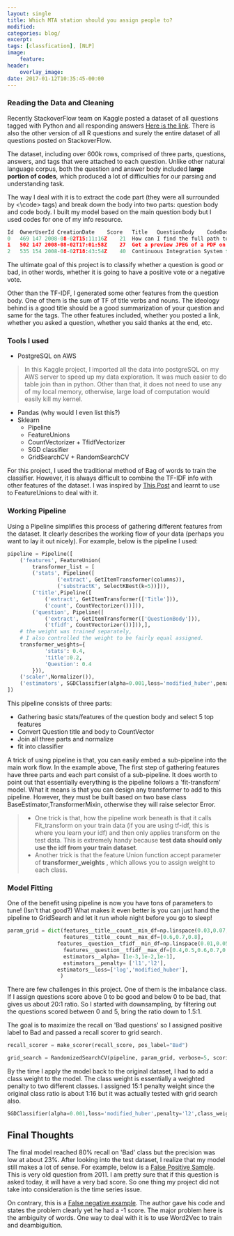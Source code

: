 ```yaml
---
layout: single
title: Which MTA station should you assign people to?
modified:
categories: blog/
excerpt:
tags: [classfication], [NLP]
image:
    feature:
header:
    overlay_image: 
date: 2017-01-12T10:35:45-00:00
--- 
```


### Reading the Data and Cleaning

Recently StackoverFlow team on Kaggle posted a dataset of all questions tagged with Python and all responding answers [Here is the link](https://www.kaggle.com/stackoverflow/pythonquestions).  There is also the other version of all R questions and surely the entire dataset of all questions posted on StackoverFlow.

The dataset, including over 600k rows, comprised of three parts, questions, answers, and tags that were attached to each question. Unlike other natural language corpus, both the question and answer body included **large portion of codes**, which produced a lot of difficulties for our parsing and understanding task.

The way I deal with it is to extract the code part (they were all surrounded by <\code> tags) and break down the body into two parts: question body and code body. I built my model based on the main question body but I used codes for one of my info resource.

```python
Id	OwnerUserId	CreationDate	Score	Title	QuestionBody	CodeBody
0	469	147	2008-08-02T15:11:16Z	21	How can I find the full path to a font from it...	I am using the Photoshop's javascript API to ...	NaN
1	502	147	2008-08-02T17:01:58Z	27	Get a preview JPEG of a PDF on Windows?	I have a cross-platform (Python) application ...	NaN
2	535	154	2008-08-02T18:43:54Z	40	Continuous Integration System for a Python Cod...	I'm starting work on a hobby project with a p...	NaN
```

The ultimate goal of this project is to classify whether a question is good or bad, in other words, whether it is going to have a positive vote or a negative vote.  

Other than the TF-IDF, I generated some other features from the question body. One of them is the sum of TF of title verbs and nouns. The ideology behind is a good title should be a good summarization of your question and same for the tags. The other features included, whether you posted a link, whether you asked a question, whether you said thanks at the end, etc.

### Tools I used  

- PostgreSQL on AWS

> In this Kaggle project, I imported all the data into postgreSQL on my AWS server to speed up my data exploration. It was much easier to do table join than in python. Other than that, it does not need to use any of my local memory, otherwise, large load of computation would easily kill my kernel.  

- Pandas (why would I even list this?)
- Sklearn
  - Pipeline
  - FeatureUnions
  - CountVectorizer + TfidfVectorizer
  - SGD classifier
  - GridSearchCV + RandomSearchCV

For this project, I used the traditional method of Bag of words to train the classifier. However, it is always difficult to combine the TF-IDF info with other features of the dataset. I was inspired by [This Post](http://zacstewart.com/2014/08/05/pipelines-of-featureunions-of-pipelines.html) and learnt to use to FeatureUnions to deal with it.

### Working Pipeline

Using a Pipeline simplifies this process of gathering different features from the dataset. It clearly describes the working flow of your data (perhaps you want to lay it out nicely). For example, below is the pipeline I used:  

```python  
pipeline = Pipeline([
    ('features', FeatureUnion(
        transformer_list = [
        ('stats', Pipeline([
                ('extract', GetItemTransformer(columns)),
                ('substractK', SelectKBest(k=5))])),
        ('title',Pipeline([
            ('extract', GetItemTransformer(['Title'])),
            ('count', CountVectorizer())])),
        ('question', Pipeline([
            ('extract', GetItemTransformer(['QuestionBody'])),
            ('tfidf', CountVectorizer())])),],
    # the weight was trained separately,
    # I also controlled the weight to be fairly equal assigned.
    transformer_weights={
            'stats': 0.4,
            'title':0.2,
            'Question': 0.4
        })),
    ('scaler',Normalizer()),    
    ('estimators', SGDClassifier(alpha=0.001,loss='modified_huber',penalty='l2')),
])
```

This pipeline consists of three parts:

- Gathering basic stats/features of the question body and select 5 top features
- Convert Question title and body to CountVector
- Join all three parts and normalize
- fit into classifier

A trick of using pipeline is that, you can easily embed a sub-pipeline into the main work flow. In the example above, The first step of gathering features have three parts and each part consist of a sub-pipeline. It does worth to point out that essentially everything is the pipeline follows a 'fit-transform' model. What it means is that you can design any transformer to add to this pipeline. However, they must be built based on two base class BaseEstimator,TransformerMixin, otherwise they will raise selector Error.

> - One trick is that, how the pipeline work beneath is that it calls Fit_transform on your train data (if you are using tf-idf, this is where you learn your idf) and then only applies transform on the test data. This is extremely handy because **test data should only use the idf from your train dataset**.
> - Another trick is that the feature Union function accept parameter of  **transformer_weights** , which allows you to assign weight to each class.   

### Model Fitting

One of the benefit using pipeline is now you have tons of parameters to tune! (Isn't that good?) What makes it even better is you can just hand the pipeline to GridSearch and let it run whole night before you go to sleep!  

```python  
param_grid = dict(features__title__count__min_df=np.linspace(0.03,0.07,num=5),
                  features__title__count__max_df=[0.6,0.7,0.8],
                features__question__tfidf__min_df=np.linspace(0.01,0.05,num=5),
                  features__question__tfidf__max_df=[0.4,0.5,0.6,0.7,0.8],
                  estimators__alpha= [1e-3,1e-2,1e-1],
                  estimators__penalty= ['l1','l2'],
                estimators__loss=['log','modified_huber'],
                 )
```

There are few challenges in this project. One of them is the imbalance class. If I assign questions score above 0 to be good and below 0 to be bad, that gives us about 20:1 ratio. So I started with downsampling, by filtering out the questions scored between 0 and 5, bring the ratio down to 1.5:1.

The goal is to maximize the recall on 'Bad questions' so I assigned positive label to Bad and passed a recall scorer to grid search.  

```python  
recall_scorer = make_scorer(recall_score, pos_label="Bad")

grid_search = RandomizedSearchCV(pipeline, param_grid, verbose=5, scoring=recall_scorer,n_jobs=5,n_iter=50)
```   

By the time I apply the model back to the original dataset, I had to add a class weight to the model. The class weight is essentially a weighted penalty to two different classes.  I assigned 15:1 penalty weight since the original class ratio is about 1:16 but it was actually tested with grid search also.  

```python  
SGDClassifier(alpha=0.001,loss='modified_huber',penalty='l2',class_weight={'Bad':15, 'Good':1}
```  

## Final Thoughts

The final model reached 80% recall on 'Bad' class but the precision was low at about 23%. After looking into the test dataset, I realize that my model still makes a lot of sense. For example, below is a [False Positive Sample](http://stackoverflow.com/questions/5306756/how-to-show-percentage-in-python). This is very old question from 2011. I am pretty sure that if this question is asked today, it will have a very bad score. So one thing my project did not take into consideration is the time series issue.    

On contrary, this is a [False negative example](http://stackoverflow.com/questions/23588043/find-an-email-address-on-a-web-page-using-a-regular-expression). The author gave his code and states the problem clearly yet he had a -1 score. The major problem here is the ambiguity of words. One way to deal with it is to use Word2Vec to train and deambiguition.  
